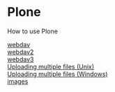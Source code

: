 #  Plone

How to use Plone

[webdav][2]  
[webdav2][3]  
[webdav3][4]  
[Uploading multiple files (Unix)][5]  
[Uploading multiple files (Windows)][6]  
[images][7]  

[2]: plone/webdav.png/webdav.png
[3]: plone/webdav2.png/webdav2.png
[4]: plone/webdav3.png/webdav3.png
[5]: plone/uploading-multiple-files.md
[6]: plone/uploading-multiple-files-windows.md
[7]: plone/images.md
